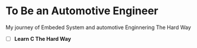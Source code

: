 # To Be an Automotive Engineer 
My journey of Embeded System and automotive Enginnering The Hard Way 

-  [ ] **Learn C The Hard Way**

